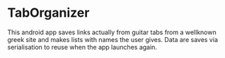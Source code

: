 # TabOrganizer
 This android app saves links actually from guitar tabs from a wellknown greek site and makes lists with names the user gives.
 Data are saves via serialisation to reuse when the app launches again.
